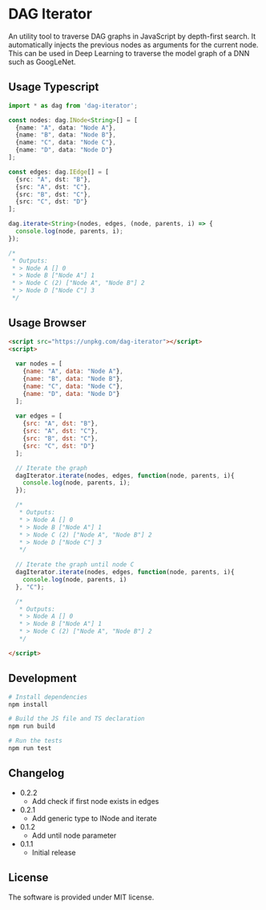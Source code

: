 # DAG Iterator

An utility tool to traverse DAG graphs in JavaScript by depth-first search. It automatically injects the previous nodes as arguments for the current node. This can be used in Deep Learning to traverse the model graph of a DNN such as GoogLeNet.

## Usage Typescript

```ts
import * as dag from 'dag-iterator';

const nodes: dag.INode<String>[] = [
  {name: "A", data: "Node A"},
  {name: "B", data: "Node B"},
  {name: "C", data: "Node C"},
  {name: "D", data: "Node D"}
];

const edges: dag.IEdge[] = [
  {src: "A", dst: "B"},
  {src: "A", dst: "C"},
  {src: "B", dst: "C"},
  {src: "C", dst: "D"}
];

dag.iterate<String>(nodes, edges, (node, parents, i) => {
  console.log(node, parents, i);
});

/*
 * Outputs:
 * > Node A [] 0
 * > Node B ["Node A"] 1
 * > Node C (2) ["Node A", "Node B"] 2
 * > Node D ["Node C"] 3
 */

```

## Usage Browser

```html
<script src="https://unpkg.com/dag-iterator"></script>
<script>
  
  var nodes = [
    {name: "A", data: "Node A"},
    {name: "B", data: "Node B"},
    {name: "C", data: "Node C"},
    {name: "D", data: "Node D"}
  ];
  
  var edges = [
    {src: "A", dst: "B"},
    {src: "A", dst: "C"},
    {src: "B", dst: "C"},
    {src: "C", dst: "D"}
  ];

  // Iterate the graph
  dagIterator.iterate(nodes, edges, function(node, parents, i){
    console.log(node, parents, i);
  });

  /*
   * Outputs:
   * > Node A [] 0
   * > Node B ["Node A"] 1
   * > Node C (2) ["Node A", "Node B"] 2
   * > Node D ["Node C"] 3
   */
  
  // Iterate the graph until node C
  dagIterator.iterate(nodes, edges, function(node, parents, i){
    console.log(node, parents, i)
  }, "C");

  /*
   * Outputs:
   * > Node A [] 0
   * > Node B ["Node A"] 1
   * > Node C (2) ["Node A", "Node B"] 2
   */

</script>
```

## Development

```sh
# Install dependencies
npm install

# Build the JS file and TS declaration
npm run build

# Run the tests
npm run test
```

## Changelog

* 0.2.2
  * Add check if first node exists in edges
* 0.2.1
  * Add generic type to INode and iterate
* 0.1.2
  * Add until node parameter
* 0.1.1
  * Initial release

## License

The software is provided under MIT license.